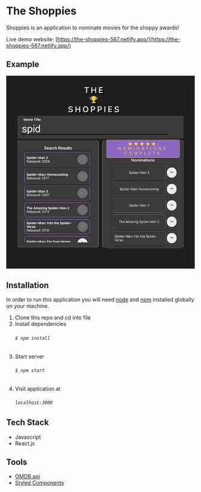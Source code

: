 # The Shoppies

Shoppies is an application to nominate movies for the shoppy awards!

Live demo website: [https://the-shoppies-567.netlify.app/](https://the-shoppies-567.netlify.app/)



## Example


![Image Home Page](public/shoppies.png)


## Installation

 In order to run this application you will need [node](https://nodejs.org/en/download/) and [npm](https://www.npmjs.com/get-npm) installed globally on your machine.

1. Clone this repo and cd into file
2. Install dependencies
    ###### `$ npm install`
3. Start server
    ###### `$ npm start`
4. Visit application at
    ###### `localhost:3000`


## Tech Stack    
- Javascript
- React.js 


## Tools
 - [OMDB api](http://www.omdbapi.com/)
 - [Styled Components](https://styled-components.com/)
